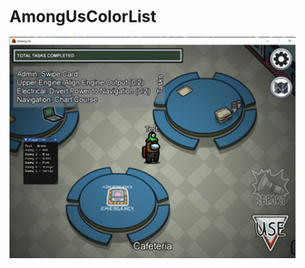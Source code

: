 # AmongUsColorList
![Example](https://github.com/123456687548/AmongUsColorList/blob/master/bsp.PNG)
